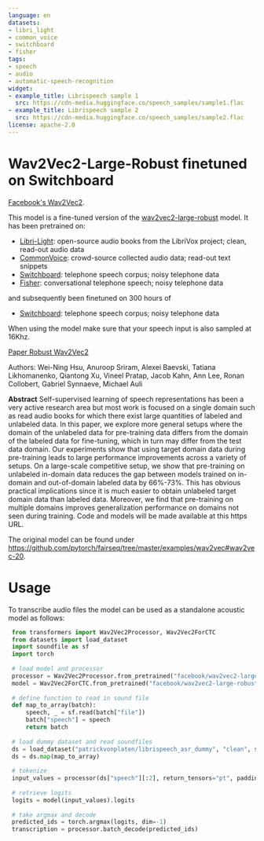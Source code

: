 ```yaml
---
language: en
datasets:
- libri_light
- common_voice
- switchboard
- fisher
tags:
- speech
- audio
- automatic-speech-recognition
widget:
- example_title: Librispeech sample 1
  src: https://cdn-media.huggingface.co/speech_samples/sample1.flac
- example_title: Librispeech sample 2
  src: https://cdn-media.huggingface.co/speech_samples/sample2.flac
license: apache-2.0
---
```


# Wav2Vec2-Large-Robust finetuned on Switchboard

[Facebook's Wav2Vec2](https://ai.facebook.com/blog/wav2vec-20-learning-the-structure-of-speech-from-raw-audio/).

This model is a fine-tuned version of the [wav2vec2-large-robust](https://huggingface.co/facebook/wav2vec2-large-robust) model.
It has been pretrained on:

- [Libri-Light](https://github.com/facebookresearch/libri-light): open-source audio books from the LibriVox project; clean, read-out audio data
- [CommonVoice](https://huggingface.co/datasets/common_voice): crowd-source collected audio data; read-out text snippets
- [Switchboard](https://catalog.ldc.upenn.edu/LDC97S62): telephone speech corpus; noisy telephone data
- [Fisher](https://catalog.ldc.upenn.edu/LDC2004T19): conversational telephone speech; noisy telephone data

and subsequently been finetuned on 300 hours of

- [Switchboard](https://catalog.ldc.upenn.edu/LDC97S62): telephone speech corpus; noisy telephone data

When using the model make sure that your speech input is also sampled at 16Khz. 

[Paper Robust Wav2Vec2](https://arxiv.org/abs/2104.01027)

Authors: Wei-Ning Hsu, Anuroop Sriram, Alexei Baevski, Tatiana Likhomanenko, Qiantong Xu, Vineel Pratap, Jacob Kahn, Ann Lee, Ronan Collobert, Gabriel Synnaeve, Michael Auli

**Abstract**
Self-supervised learning of speech representations has been a very active research area but most work is focused on a single domain such as read audio books for which there exist large quantities of labeled and unlabeled data. In this paper, we explore more general setups where the domain of the unlabeled data for pre-training data differs from the domain of the labeled data for fine-tuning, which in turn may differ from the test data domain. Our experiments show that using target domain data during pre-training leads to large performance improvements across a variety of setups. On a large-scale competitive setup, we show that pre-training on unlabeled in-domain data reduces the gap between models trained on in-domain and out-of-domain labeled data by 66%-73%. This has obvious practical implications since it is much easier to obtain unlabeled target domain data than labeled data. Moreover, we find that pre-training on multiple domains improves generalization performance on domains not seen during training. Code and models will be made available at this https URL.

The original model can be found under https://github.com/pytorch/fairseq/tree/master/examples/wav2vec#wav2vec-20.

# Usage

To transcribe audio files the model can be used as a standalone acoustic model as follows:

```python
 from transformers import Wav2Vec2Processor, Wav2Vec2ForCTC
 from datasets import load_dataset
 import soundfile as sf
 import torch
 
 # load model and processor
 processor = Wav2Vec2Processor.from_pretrained("facebook/wav2vec2-large-robust-ft-swbd-300h")
 model = Wav2Vec2ForCTC.from_pretrained("facebook/wav2vec2-large-robust-ft-swbd-300h")
 
 # define function to read in sound file
 def map_to_array(batch):
     speech, _ = sf.read(batch["file"])
     batch["speech"] = speech
     return batch
     
 # load dummy dataset and read soundfiles
 ds = load_dataset("patrickvonplaten/librispeech_asr_dummy", "clean", split="validation")
 ds = ds.map(map_to_array)
 
 # tokenize
 input_values = processor(ds["speech"][:2], return_tensors="pt", padding="longest").input_values  # Batch size 1
 
 # retrieve logits
 logits = model(input_values).logits
 
 # take argmax and decode
 predicted_ids = torch.argmax(logits, dim=-1)
 transcription = processor.batch_decode(predicted_ids)
 ```